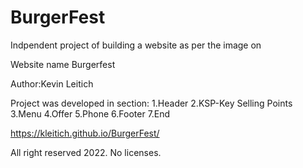 # BurgerFest

Indpendent project of building a website as per the image on <a><img href="images/Project.png"></a>

Website name Burgerfest

Author:Kevin Leitich
  
  Project was developed in section:
  1.Header
  2.KSP-Key Selling Points
  3.Menu
  4.Offer
  5.Phone
  6.Footer
  7.End

https://kleitich.github.io/BurgerFest/

All right reserved 2022.
No licenses.
